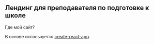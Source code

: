 ## Лендинг для преподавателя по подготовке к школе

Где мой сайт?

В основе используется [create-react-app](https://github.com/facebook/create-react-app).
